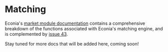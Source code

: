 # Matching

Econia's [market module documentation] contains a comprehensive breakdown of the functions associated with Econia's matching engine, and is complemented by [issue 43].

Stay tuned for more docs that will be added here, coming soon!

<!---Alphabetized reference links-->

[market module documentation]: https://github.com/econia-labs/econia/tree/main/src/move/econia/doc/market.md
[issue 43]:                    https://github.com/econia-labs/econia/issues/43